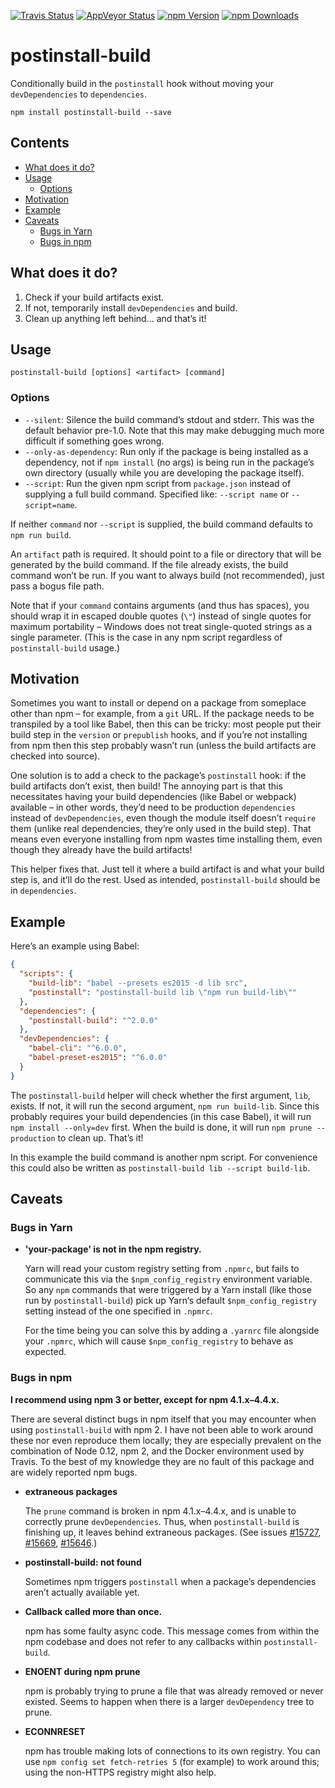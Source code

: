 [![Travis Status][travis_img]][travis_site]
[![AppVeyor Status][appveyor_img]][appveyor_site]
[![npm Version][npm_img]][npm_site]
[![npm Downloads][downloads_img]][downloads_site]

# postinstall-build

Conditionally build in the `postinstall` hook without moving your
`devDependencies` to `dependencies`.

```shell
npm install postinstall-build --save
```

<!-- START doctoc generated TOC please keep comment here to allow auto update -->
<!-- DON'T EDIT THIS SECTION, INSTEAD RE-RUN doctoc TO UPDATE -->
## Contents

- [What does it do?](#what-does-it-do)
- [Usage](#usage)
  - [Options](#options)
- [Motivation](#motivation)
- [Example](#example)
- [Caveats](#caveats)
  - [Bugs in Yarn](#bugs-in-yarn)
  - [Bugs in npm](#bugs-in-npm)

<!-- END doctoc generated TOC please keep comment here to allow auto update -->

## What does it do?

1. Check if your build artifacts exist.
2. If not, temporarily install `devDependencies` and build.
3. Clean up anything left behind… and that’s it!

## Usage

```shell
postinstall-build [options] <artifact> [command]
```

### Options

* `--silent`: Silence the build command’s stdout and stderr. This was the
  default behavior pre-1.0. Note that this may make debugging much more
  difficult if something goes wrong.
* `--only-as-dependency`: Run only if the package is being installed as a
  dependency, not if `npm install` (no args) is being run in the package’s own
  directory (usually while you are developing the package itself).
* `--script`: Run the given npm script from `package.json` instead of supplying
  a full build command. Specified like: `--script name` or `--script=name`.

If neither `command` nor `--script` is supplied, the build command defaults to
`npm run build`.

An `artifact` path is required. It should point to a file or directory that
will be generated by the build command. If the file already exists, the build
command won’t be run. If you want to always build (not recommended), just pass a
bogus file path.

Note that if your `command` contains arguments (and thus has spaces), you should
wrap it in escaped double quotes (`\"`) instead of single quotes for maximum
portability – Windows does not treat single-quoted strings as a single
parameter. (This is the case in any npm script regardless of `postinstall-build`
usage.)

## Motivation

Sometimes you want to install or depend on a package from someplace other than
npm – for example, from a `git` URL. If the package needs to be transpiled by
a tool like Babel, then this can be tricky: most people put their build step in
the `version` or `prepublish` hooks, and if you’re not installing from npm then
this step probably wasn’t run (unless the build artifacts are checked into
source).

One solution is to add a check to the package’s `postinstall` hook: if the
build artifacts don’t exist, then build! The annoying part is that this
necessitates having your build dependencies (like Babel or webpack) available –
in other words, they’d need to be production `dependencies` instead of
`devDependencies`, even though the module itself doesn’t `require` them (unlike
real dependencies, they’re only used in the build step). That means even
everyone installing from npm wastes time installing them, even though they
already have the build artifacts!

This helper fixes that. Just tell it where a build artifact is and what your
build step is, and it’ll do the rest. Used as intended, `postinstall-build`
should be in `dependencies`.

## Example

Here’s an example using Babel:

```json
{
  "scripts": {
    "build-lib": "babel --presets es2015 -d lib src",
    "postinstall": "postinstall-build lib \"npm run build-lib\""
  },
  "dependencies": {
    "postinstall-build": "^2.0.0"
  },
  "devDependencies": {
    "babel-cli": "^6.0.0",
    "babel-preset-es2015": "^6.0.0"
  }
}
```

The `postinstall-build` helper will check whether the first argument, `lib`,
exists. If not, it will run the second argument, `npm run build-lib`. Since
this probably requires your build dependencies (in this case Babel), it will
run `npm install --only=dev` first. When the build is done, it will run
`npm prune --production` to clean up. That’s it!

In this example the build command is another npm script. For convenience this
could also be written as `postinstall-build lib --script build-lib`.

## Caveats

### Bugs in Yarn

* **'your-package' is not in the npm registry.**

  Yarn will read your custom registry setting from `.npmrc`, but fails to
  communicate this via the `$npm_config_registry` environment variable. So any
  `npm` commands that were triggered by a Yarn install (like those run by
  `postinstall-build`) pick up Yarn‘s default `$npm_config_registry` setting
  instead of the one specified in `.npmrc`.
  
  For the time being you can solve this by adding a `.yarnrc` file alongside your
  `.npmrc`, which will cause `$npm_config_registry` to behave as expected.

### Bugs in npm

**I recommend using npm 3 or better, except for npm 4.1.x–4.4.x.**

There are several distinct bugs in npm itself that you may encounter when using
`postinstall-build` with npm 2. I have not been able to work around these nor
even reproduce them locally; they are especially prevalent on the combination
of Node 0.12, npm 2, and the Docker environment used by Travis. To the best of
my knowledge they are no fault of this package and are widely reported npm bugs.

* **extraneous packages**

  The `prune` command is broken in npm 4.1.x–4.4.x, and is unable to correctly
  prune `devDependencies`. Thus, when `postinstall-build` is finishing up, it
  leaves behind extraneous packages. (See issues [#15727](https://github.com/npm/npm/issues/15727),
  [#15669](https://github.com/npm/npm/issues/15669), [#15646](https://github.com/npm/npm/issues/15646).)

* **postinstall-build: not found**

  Sometimes npm triggers `postinstall` when a package’s dependencies aren’t
  actually available yet.

* **Callback called more than once.**

  npm has some faulty async code. This message comes from within the npm
  codebase and does not refer to any callbacks within `postinstall-build`.

* **ENOENT during npm prune**

  npm is probably trying to prune a file that was already removed or never
  existed. Seems to happen when there is a larger `devDependency` tree to prune.

* **ECONNRESET**

  npm has trouble making lots of connections to its own registry. You can use
  `npm config set fetch-retries 5` (for example) to work around this; using the
  non-HTTPS registry might also help.

[travis_img]: https://travis-ci.org/exogen/postinstall-build.svg
[travis_site]: https://travis-ci.org/exogen/postinstall-build
[appveyor_img]: https://ci.appveyor.com/api/projects/status/github/exogen/postinstall-build?svg=true
[appveyor_site]: https://ci.appveyor.com/project/exogen/postinstall-build
[npm_img]: https://img.shields.io/npm/v/postinstall-build.svg?label=npm+package
[npm_site]: https://www.npmjs.com/package/postinstall-build
[downloads_img]: https://img.shields.io/npm/dm/postinstall-build.svg
[downloads_site]: https://www.npmjs.com/package/postinstall-build
